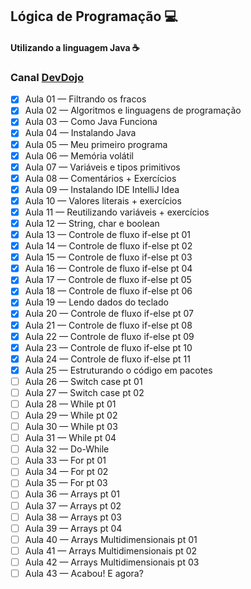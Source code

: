 ## Lógica de Programação 💻
#### Utilizando a linguagem Java ☕
### Canal [DevDojo](https://www.youtube.com/playlist?list=PL62G310vn6nH-uBTKREcUWDkOi2Q9n4OZ)

- [x] Aula 01 — Filtrando os fracos
- [x] Aula 02 — Algoritmos e linguagens de programação
- [x] Aula 03 — Como Java Funciona
- [x] Aula 04 — Instalando Java
- [x] Aula 05 — Meu primeiro programa
- [x] Aula 06 — Memória volátil
- [x] Aula 07 — Variáveis e tipos primitivos
- [x] Aula 08 — Comentários + Exercícios
- [x] Aula 09 — Instalando IDE IntelliJ Idea
- [x] Aula 10 — Valores literais + exercícios
- [x] Aula 11 — Reutilizando variáveis + exercícios
- [x] Aula 12 — String, char e boolean
- [x] Aula 13 — Controle de fluxo if-else pt 01
- [x] Aula 14 — Controle de fluxo if-else pt 02
- [x] Aula 15 — Controle de fluxo if-else pt 03
- [x] Aula 16 — Controle de fluxo if-else pt 04
- [x] Aula 17 — Controle de fluxo if-else pt 05
- [x] Aula 18 — Controle de fluxo if-else pt 06
- [x] Aula 19 — Lendo dados do teclado
- [x] Aula 20 — Controle de fluxo if-else pt 07
- [x] Aula 21 — Controle de fluxo if-else pt 08
- [x] Aula 22 — Controle de fluxo if-else pt 09
- [x] Aula 23 — Controle de fluxo if-else pt 10
- [x] Aula 24 — Controle de fluxo if-else pt 11
- [x] Aula 25 — Estruturando o código em pacotes
- [ ] Aula 26 — Switch case pt 01
- [ ] Aula 27 — Switch case pt 02
- [ ] Aula 28 — While pt 01
- [ ] Aula 29 — While pt 02
- [ ] Aula 30 — While pt 03
- [ ] Aula 31 — While pt 04
- [ ] Aula 32 — Do-While
- [ ] Aula 33 — For pt 01
- [ ] Aula 34 — For pt 02
- [ ] Aula 35 — For pt 03
- [ ] Aula 36 — Arrays pt 01
- [ ] Aula 37 — Arrays pt 02
- [ ] Aula 38 — Arrays pt 03
- [ ] Aula 39 — Arrays pt 04
- [ ] Aula 40 — Arrays Multidimensionais pt 01
- [ ] Aula 41 — Arrays Multidimensionais pt 02
- [ ] Aula 42 — Arrays Multidimensionais pt 03
- [ ] Aula 43 — Acabou! E agora?
